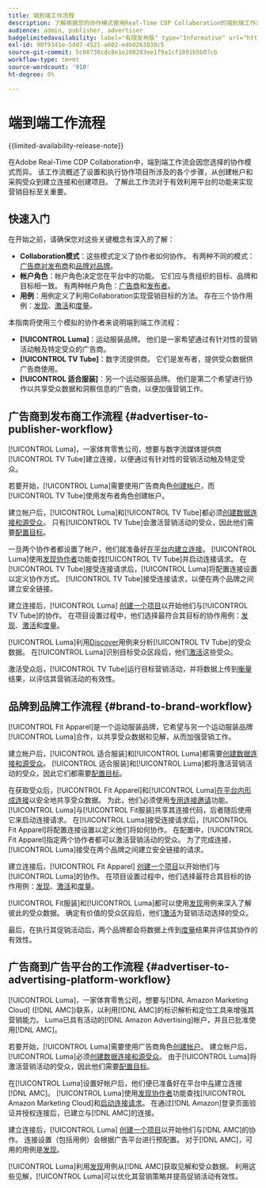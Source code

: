 ```yaml
---
title: 端到端工作流程
description: 了解根据您的协作模式使用Real-Time CDP Collaboration的端到端工作流程。
audience: admin, publisher, advertiser
badgelimitedavailability: label="有限发布版" type="Informative" url="https://helpx.adobe.com/cn/legal/product-descriptions/real-time-customer-data-platform-collaboration.html newtab=true"
exl-id: 90f9341e-5dd7-4521-a602-edb0263838c5
source-git-commit: 5c08738cdc8e1e208203ee1f9a1cf1891b5b07cb
workflow-type: tm+mt
source-wordcount: '910'
ht-degree: 0%

---
```


# 端到端工作流程

{{limited-availability-release-note}}

在Adobe Real-Time CDP Collaboration中，端到端工作流会因您选择的协作模式而异。 该工作流概述了设置和执行协作项目所涉及的各个步骤，从创建帐户和采购受众到建立连接和创建项目。 了解此工作流对于有效利用平台的功能来实现营销目标至关重要。

## 快速入门

在开始之前，请确保您对这些关键概念有深入的了解：

- **Collaboration模式**：这些模式定义了协作者如何协作。 有两种不同的模式：[广告商对发布商](./collaboration-patterns.md#advertiser-to-publisher)和[品牌对品牌](./collaboration-patterns.md#brand-to-brand)。
- **帐户角色**：帐户角色决定您在平台中的功能。 它们应与贵组织的目标、品牌和目标相一致。 有两种帐户角色：[广告商](./roles.md#advertiser)和[发布者](./roles.md#publisher)。
- **用例**：用例定义了利用Collaboration实现营销目标的方法。 存在三个协作用例：[发现](./use-cases.md#discover)、[激活](./use-cases.md#activate)和[度量](./use-cases.md#measure)。

本指南将使用三个模拟的协作者来说明端到端工作流程：

- **[!UICONTROL Luma]**：运动服装品牌。 他们是一家希望通过有针对性的营销活动触及特定受众的广告商。
- **[!UICONTROL TV Tube]**：数字流提供商。 它们是发布者，提供受众数据供广告商使用。
- **[!UICONTROL 适合服装]**：另一个运动服装品牌。 他们是第二个希望进行协作以共享受众数据和洞察信息的广告商，以便加强营销工作。

## 广告商到发布商工作流程 {#advertiser-to-publisher-workflow}

[!UICONTROL Luma]，一家体育零售公司，想要与数字流媒体提供商[!UICONTROL TV Tube]建立连接，以便通过有针对性的营销活动触及特定受众。

若要开始，[!UICONTROL Luma]需要使用广告商角色[创建帐户](../setup/onboard-account.md)，而[!UICONTROL TV Tube]使用发布者角色创建帐户。

建立帐户后，[!UICONTROL Luma]和[!UICONTROL TV Tube]都必须[创建数据连接和源受众](../setup/onboard-audiences.md)。 只有[!UICONTROL TV Tube]会激活营销活动的受众，因此他们需要[配置目标](../setup/manage-destinations.md)。

一旦两个协作者都设置了帐户，他们就准备好[在平台内建立连接](../connect/establishing-connections.md)。 [!UICONTROL Luma]使用[发现协作者](../connect/discover-collaborators.md)功能查找[!UICONTROL TV Tube]并启动连接请求。 在[!UICONTROL TV Tube]接受连接请求后，[!UICONTROL Luma]将配置连接设置以定义协作方式。 [!UICONTROL TV Tube]接受连接请求，以便在两个品牌之间建立安全链接。

建立连接后，[!UICONTROL Luma] [创建一个项目](../collaborate/manage-projects.md)以开始他们与[!UICONTROL TV Tube]的协作。 在项目设置过程中，他们选择最符合其目标的协作用例：[发现](../collaborate/discover.md)、[激活](../collaborate/activate.md)和[度量](../collaborate/measure.md)。

[!UICONTROL Luma]利用[Discover](../collaborate/discover.md)用例来分析[!UICONTROL TV Tube]的受众数据。 在[!UICONTROL Luma]识别目标受众区段后，他们[激活](../collaborate/activate.md)这些受众。

激活受众后，[!UICONTROL TV Tube]运行目标营销活动，并将数据上传到[衡量](../collaborate/measure.md)结果，以评估其营销活动的有效性。

## 品牌到品牌工作流程 {#brand-to-brand-workflow}

[!UICONTROL Fit Apparel]是一个运动服装品牌，它希望与另一个运动服装品牌[!UICONTROL Luma]合作，以共享受众数据和见解，从而加强营销工作。

建立帐户后，[!UICONTROL 适合服装]和[!UICONTROL Luma]都需要[创建数据连接和源受众](../setup/onboard-audiences.md)。 [!UICONTROL 适合服装]和[!UICONTROL Luma]都将激活营销活动的受众，因此它们都需要[配置目标](../setup/manage-destinations.md)。

在获取受众后，[!UICONTROL Fit Apparel]和[!UICONTROL Luma][在平台内形成连接](../connect/establishing-connections.md)以安全地共享受众数据。 为此，他们必须使用[专用连接邀请](../connect/establishing-connections.md#private-connection-invite)功能。 [!UICONTROL Luma]与[!UICONTROL Fit服装]共享其连接代码，后者随后使用它来启动连接请求。 在[!UICONTROL Luma]接受连接请求后，[!UICONTROL Fit Apparel]将配置连接设置以定义他们将如何协作。 在配置中，[!UICONTROL Fit Apparel]指定两个协作者都可以激活营销活动的受众。 为了完成连接，[!UICONTROL Luma]接受在两个品牌之间建立安全链接的请求。

建立连接后，[!UICONTROL Fit Apparel] [创建一个项目](../collaborate/manage-projects.md)以开始他们与[!UICONTROL Luma]的协作。 在项目设置过程中，他们选择最符合其目标的协作用例：[发现](../collaborate/discover.md)、[激活](../collaborate/activate.md)和[度量](../collaborate/measure.md)。

[!UICONTROL Fit服装]和[!UICONTROL Luma]都可以使用[发现](../collaborate/discover.md)用例来深入了解彼此的受众数据。 确定有价值的受众区段后，他们[激活](../collaborate/activate.md)为营销活动选择的受众。

最后，在执行其促销活动后，两个品牌都会将数据上传到[度量](../collaborate/measure.md)结果并评估其协作的有效性。

## 广告商到广告平台的工作流程 {#advertiser-to-advertising-platform-workflow}

[!UICONTROL Luma]，一家体育零售公司，想要与[!DNL Amazon Marketing Cloud] ([!DNL AMC])联系，以利用[!DNL AMC]的标识解析和定位工具来增强其营销能力。 Luma已具有活动的[!DNL Amazon Advertising]帐户，并且已批准使用[!DNL AMC]。

若要开始，[!UICONTROL Luma]需要使用广告商角色[创建帐户](../setup/onboard-account.md)。 建立帐户后，[!UICONTROL Luma]必须[创建数据连接和源受众](../setup/onboard-audiences.md)。 由于[!UICONTROL Luma]将激活营销活动的受众，因此他们需要[配置目标](../setup/manage-destinations.md)。

在[!UICONTROL Luma]设置好帐户后，他们便已准备好在平台中[与](../connect/establishing-connections.md)建立连接[!DNL AMC]。 [!UICONTROL Luma]使用[发现协作者](../connect/discover-collaborators.md)功能查找[!UICONTROL Amazon Marketing Cloud]和[启动连接请求](../connect/advertising-platforms/amc.md)。 在通过[!DNL Amazon]登录页面验证并授权连接后，已建立与[!DNL AMC]的连接。

建立连接后，[!UICONTROL Luma] [创建一个项目](../collaborate/manage-projects.md)以开始他们与[!DNL AMC]的协作。 连接设置（包括用例）会根据广告平台进行预配置。 对于[!DNL AMC]，可用的用例是[发现](../collaborate/advertising-platforms/amc.md#discover)。

[!UICONTROL Luma]利用[发现](../collaborate/advertising-platforms/amc.md#discover)用例从[!DNL AMC]获取见解和受众数据。 利用这些见解，[!UICONTROL Luma]可以优化其营销策略并提高促销活动有效性。
